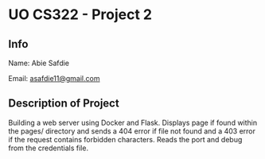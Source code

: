 # UO CS322 - Project 2 #

## Info
Name: Abie Safdie
 
Email: asafdie11@gmail.com

## Description of Project

Building a web server using Docker and Flask. Displays page if found within the pages/ directory and
sends a 404 error if file not found and a 403 error if the request contains forbidden characters. Reads
the port and debug from the credentials file.


